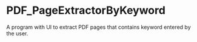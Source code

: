 # PDF_PageExtractorByKeyword
A program with UI to extract PDF pages that contains keyword entered by the user.
